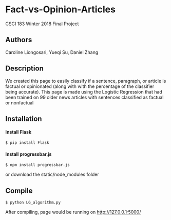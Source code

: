 # Fact-vs-Opinion-Articles

CSCI 183 Winter 2018 Final Project

## Authors
Caroline Liongosari, Yueqi Su, Daniel Zhang

## Description
We created this page to easily classify if a sentence, paragraph, or article is factual or opinionated (along with with the percentage of the classifier being accurate). This page is made using the Logistic Regression that had been trained on 99 older news articles with sentences classified as factual or nonfactual

## Installation
#### Install Flask
```
$ pip install Flask
```

#### Install progressbar.js
```
$ npm install progressbar.js
```
or download the static/node_modules folder

## Compile
```
$ python LG_algorithm.py
```

After compiling, page would be running on http://127.0.0.1:5000/

